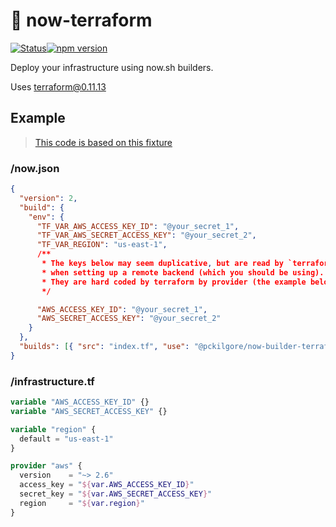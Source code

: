 # :city_sunrise: now-terraform

[![Status](https://travis-ci.com/pckilgore/now-builder-terraform.svg?branch=master)](https://travis-ci.com/pckilgore/now-builder-terraform)[![npm version](http://img.shields.io/npm/v/@pckilgore/now-terraform.svg?style=flat)](https://npmjs.org/package/@pckilgore/now-terraform "View this project on npm")

Deploy your infrastructure using now.sh builders.

Uses terraform@0.11.13

## Example

> [This code is based on this fixture](test/fixtures/01-build-success)

### /now.json

```json
{
  "version": 2,
  "build": {
    "env": {
      "TF_VAR_AWS_ACCESS_KEY_ID": "@your_secret_1",
      "TF_VAR_AWS_SECRET_ACCESS_KEY": "@your_secret_2",
      "TF_VAR_REGION": "us-east-1",
      /**
       * The keys below may seem duplicative, but are read by `terraform init`
       * when setting up a remote backend (which you should be using).
       * They are hard coded by terraform by provider (the example below is AWS)
       */

      "AWS_ACCESS_KEY_ID": "@your_secret_1",
      "AWS_SECRET_ACCESS_KEY": "@your_secret_2"
    }
  },
  "builds": [{ "src": "index.tf", "use": "@pckilgore/now-builder-terraform" }]
}
```

### /infrastructure.tf

```terraform
variable "AWS_ACCESS_KEY_ID" {}
variable "AWS_SECRET_ACCESS_KEY" {}

variable "region" {
  default = "us-east-1"
}

provider "aws" {
  version    = "~> 2.6"
  access_key = "${var.AWS_ACCESS_KEY_ID}"
  secret_key = "${var.AWS_SECRET_ACCESS_KEY}"
  region     = "${var.region}"
}
```
